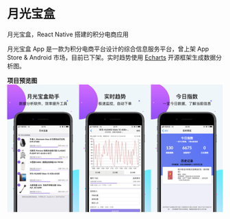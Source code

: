 # 月光宝盒
月光宝盒，React Native 搭建的积分电商应用

月光宝盒 App 是一款为积分电商平台设计的综合信息服务平台，曾上架 App Store & Android 市场，目前已下架。实时趋势使用 [Echarts](https://github.com/Tangxinzi/native-echarts) 开源框架生成数据分析图。

**项目预览图**
![图片](https://github.com/Tangxinzi/Go/blob/master/go.png?raw=true)
